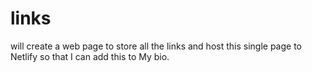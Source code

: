 # links
will create a web page to store all the links and host this single page to Netlify so that I can add this to My bio.
